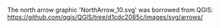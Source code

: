 The north arrow graphic 'NorthArrow_10.svg' was borrowed from QGIS:
https://github.com/qgis/QGIS/tree/d1cdc2085c/images/svg/arrows/